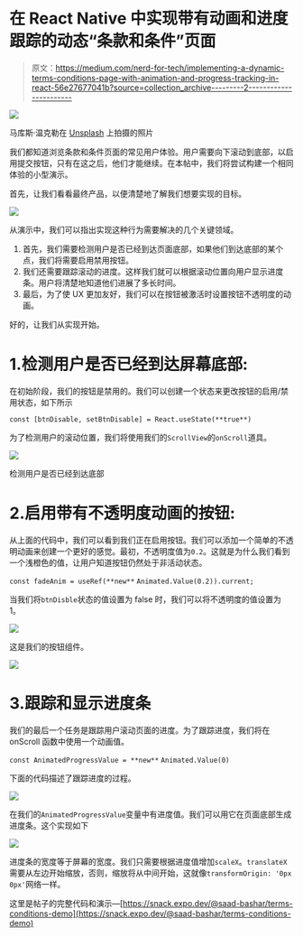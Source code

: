 # 在 React Native 中实现带有动画和进度跟踪的动态“条款和条件”页面

> 原文：<https://medium.com/nerd-for-tech/implementing-a-dynamic-terms-conditions-page-with-animation-and-progress-tracking-in-react-56e27677041b?source=collection_archive---------2----------------------->

![](img/d79013f4e984f7df87661ae30641befa.png)

马库斯·温克勒在 [Unsplash](https://unsplash.com/s/photos/terms-of-service?utm_source=unsplash&utm_medium=referral&utm_content=creditCopyText) 上拍摄的照片

我们都知道浏览条款和条件页面的常见用户体验。用户需要向下滚动到底部，以启用提交按钮，只有在这之后，他们才能继续。在本帖中，我们将尝试构建一个相同体验的小型演示。

首先，让我们看看最终产品，以便清楚地了解我们想要实现的目标。

![](img/020961f52667367499e4f305926a01cb.png)

从演示中，我们可以指出实现这种行为需要解决的几个关键领域。

1.  首先，我们需要检测用户是否已经到达页面底部，如果他们到达底部的某个点，我们将需要启用禁用按钮。
2.  我们还需要跟踪滚动的进度。这样我们就可以根据滚动位置向用户显示进度条。用户将清楚地知道他们进展了多长时间。
3.  最后，为了使 UX 更加友好，我们可以在按钮被激活时设置按钮不透明度的动画。

好的，让我们从实现开始。

# 1.检测用户是否已经到达屏幕底部:

在初始阶段，我们的按钮是禁用的。我们可以创建一个状态来更改按钮的启用/禁用状态，如下所示

`const [btnDisable, setBtnDisable] = React.useState(**true**)`

为了检测用户的滚动位置，我们将使用我们的`ScrollView`的`onScroll`道具。

![](img/3c248d31142c6c865459d4af69994bef.png)

检测用户是否已经到达底部

# 2.启用带有不透明度动画的按钮:

从上面的代码中，我们可以看到我们正在启用按钮。我们可以添加一个简单的不透明动画来创建一个更好的感觉。最初，不透明度值为`0.2`。这就是为什么我们看到一个浅橙色的值，让用户知道按钮仍然处于非活动状态。

`const fadeAnim = useRef(**new**` `Animated.Value(0.2)).current;`

当我们将`btnDisble`状态的值设置为 false 时，我们可以将不透明度的值设置为 1。

![](img/3f04ea45e74791b1c838687c0a103245.png)

这是我们的按钮组件。

![](img/d322cb5fb2f22f67a2492514f0a321b6.png)

# 3.跟踪和显示进度条

我们的最后一个任务是跟踪用户滚动页面的进度。为了跟踪进度，我们将在 onScroll 函数中使用一个动画值。

`const AnimatedProgressValue = **new**` `Animated.Value(0)`

下面的代码描述了跟踪进度的过程。

![](img/e01c6cb7b9944830d49f51231ffebf1e.png)

在我们的`AnimatedProgressValue`变量中有进度值。我们可以用它在页面底部生成进度条。这个实现如下

![](img/404488d16c760c8a3456129d85f21119.png)

进度条的宽度等于屏幕的宽度。我们只需要根据进度值增加`scaleX`。`translateX`需要从左边开始缩放，否则，缩放将从中间开始，这就像`transformOrigin: '0px 0px'`网络一样。

这里是帖子的完整代码和演示—[https://snack.expo.dev/@saad-bashar/terms-conditions-demo](https://snack.expo.dev/@saad-bashar/terms-conditions-demo)